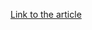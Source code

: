 [Link to the article](https://ti.dbappsecurity.com.cn/blog/articles/2021/02/10/windows-kernel-zero-day-exploit-is-used-by-bitter-apt-in-targeted-attack/)
